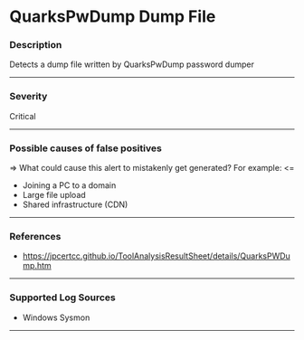 # QuarksPwDump Dump File
### Description

Detects a dump file written by QuarksPwDump password dumper

-------------------
### Severity

Critical

-------------------
<!---
### Detailed Information

- Why is this alert triggered?
- What are the typical causes that generate this alert? (e.g. port scans, unusual file access activity, etc...)
- Which corroborating information should be looked up?
- Any supporting queries to get more information?
- Any supporting visualizations to get more information?

-------------------
--->
### Possible causes of false positives

=> What could cause this alert to mistakenly get generated? For example: <=
- Joining a PC to a domain
- Large file upload
- Shared infrastructure (CDN)

-------------------
### References

- https://jpcertcc.github.io/ToolAnalysisResultSheet/details/QuarksPWDump.htm

-------------------
### Supported Log Sources

- Windows Sysmon

-------------------
